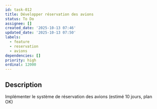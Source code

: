 ```yaml
---
id: task-012
title: Développer réservation des avions
status: To Do
assignee: []
created_date: '2025-10-13 07:46'
updated_date: '2025-10-13 07:50'
labels:
  - feature
  - reservation
  - avions
dependencies: []
priority: high
ordinal: 12000
---
```


## Description

<!-- SECTION:DESCRIPTION:BEGIN -->
Implémenter le système de réservation des avions (estimé 10 jours, plan OK)
<!-- SECTION:DESCRIPTION:END -->
